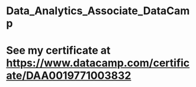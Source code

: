 # Data_Analytics_Associate_DataCamp
# See my certificate at https://www.datacamp.com/certificate/DAA0019771003832
